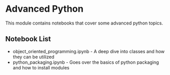# Advanced Python

This module contains notebooks that cover some advanced python topics.

## Notebook List

- object_oriented_programming.ipynb - A deep dive into classes and how they can be utilized
- python_packaging.ipynb - Goes over the basics of python packaging and how to install modules
